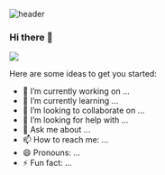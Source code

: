 ![header](https://capsule-render.vercel.app/api?type=waving&color=auto&height=350&section=header&text=alirrah&fontSize=90&animation=fadeIn&desc=Front%20Developer&descAlignY=20)

### Hi there 👋

![](https://komarev.com/ghpvc/?username=alirrah)



Here are some ideas to get you started:

- 🔭 I’m currently working on ...
- 🌱 I’m currently learning ...
- 👯 I’m looking to collaborate on ...
- 🤔 I’m looking for help with ...
- 💬 Ask me about ...
- 📫 How to reach me: ...
- 😄 Pronouns: ...
- ⚡ Fun fact: ...
